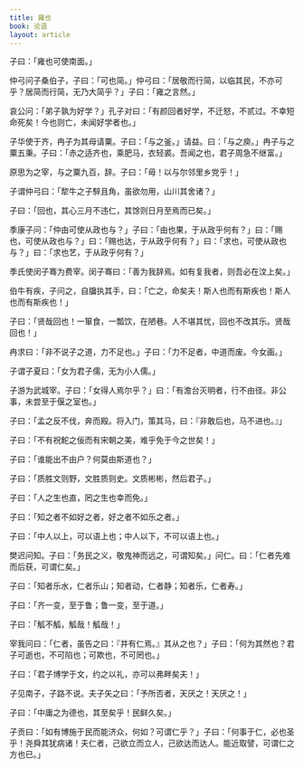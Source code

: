 ```yaml
---
title: 雍也
book: 论语
layout: article
---
```


子曰：「雍也可使南面。」

仲弓问子桑伯子，子曰：「可也简。」仲弓曰：「居敬而行简，以临其民，不亦可乎？居简而行简，无乃大简乎？」子曰：「雍之言然。」

哀公问：「弟子孰为好学？」孔子对曰：「有颜回者好学，不迁怒，不贰过。不幸短命死矣！今也则亡，未闻好学者也。」

子华使于齐，冉子为其母请粟。子曰：「与之釜。」请益。曰：「与之庾。」冉子与之粟五秉。子曰：「赤之适齐也，乘肥马，衣轻裘。吾闻之也，君子周急不继富。」

原思为之宰，与之粟九百，辞。子曰：「毋！以与尔邻里乡党乎！」

子谓仲弓曰：「犂牛之子騂且角，虽欲勿用，山川其舍诸？」

子曰：「回也，其心三月不违仁，其馀则日月至焉而已矣。」

季康子问：「仲由可使从政也与？」子曰：「由也果，于从政乎何有？」曰：「赐也，可使从政也与？」曰：「赐也达，于从政乎何有？」曰：「求也，可使从政也与？」曰：「求也艺，于从政乎何有？」

季氏使闵子骞为费宰。闵子骞曰：「善为我辞焉。如有复我者，则吾必在汶上矣。」

伯牛有疾，子问之，自牖执其手，曰：「亡之，命矣夫！斯人也而有斯疾也！斯人也而有斯疾也！」

子曰：「贤哉回也！一箪食，一瓢饮，在陋巷。人不堪其忧，回也不改其乐。贤哉回也！」

冉求曰：「非不说子之道，力不足也。」子曰：「力不足者，中道而废。今女画。」

子谓子夏曰：「女为君子儒，无为小人儒。」

子游为武城宰。子曰：「女得人焉尔乎？」曰：「有澹台灭明者，行不由径。非公事，未尝至于偃之室也。」

子曰：「孟之反不伐，奔而殿。将入门，策其马，曰：『非敢后也，马不进也。』」

子曰：「不有祝鮀之佞而有宋朝之美，难乎免于今之世矣！」

子曰：「谁能出不由户？何莫由斯道也？」

子曰：「质胜文则野，文胜质则史。文质彬彬，然后君子。」

子曰：「人之生也直，罔之生也幸而免。」

子曰：「知之者不如好之者，好之者不如乐之者。」

子曰：「中人以上，可以语上也；中人以下，不可以语上也。」

樊迟问知。子曰：「务民之义，敬鬼神而远之，可谓知矣。」问仁。曰：「仁者先难而后获，可谓仁矣。」

子曰：「知者乐水，仁者乐山；知者动，仁者静；知者乐，仁者寿。」

子曰：「齐一变，至于鲁；鲁一变，至于道。」

子曰：「觚不觚，觚哉！觚哉！」

宰我问曰：「仁者，虽告之曰：『井有仁焉。』其从之也？」子曰：「何为其然也？君子可逝也，不可陷也；可欺也，不可罔也。」

子曰：「君子博学于文，约之以礼，亦可以弗畔矣夫！」

子见南子，子路不说。夫子矢之曰：「予所否者，天厌之！天厌之！」

子曰：「中庸之为德也，其至矣乎！民鲜久矣。」

子贡曰：「如有博施于民而能济众，何如？可谓仁乎？」子曰：「何事于仁，必也圣乎！尧舜其犹病诸！夫仁者，己欲立而立人，己欲达而达人。能近取譬，可谓仁之方也已。」

